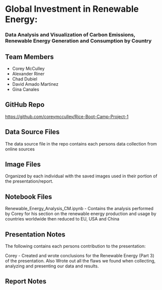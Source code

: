 # Global Investment in Renewable Energy:
### Data Analysis and Visualization of Carbon Emissions, Renewable Energy Generation and Consumption by Country 

## Team Members
- Corey McCulley
- Alexander Riner
- Chad Dubiel
- David Amado Martinez
- Gina Canales

## GitHub Repo
https://github.com/coreymcculley/Rice-Boot-Camp-Project-1

## Data Source Files
The data source file in the repo contains each persons data collection from online sources

## Image Files
Organized by each individual with the saved images used in their portion of the presentation/report.

## Notebook Files
Renewable_Energy_Analysis_CM.ipynb - Contains the analysis performed by Corey for his section on the renewable energy production and usage by countries worldwide then reduced to EU, USA and China

## Presentation Notes
The following contains each persons contribution to the presentation:

Corey - Created and wrote conclusions for the Renewable Energy (Part 3) of the presentation. Also Wrote out all the flaws we found when collecting, analyzing and presenting our data and results.

## Report Notes
